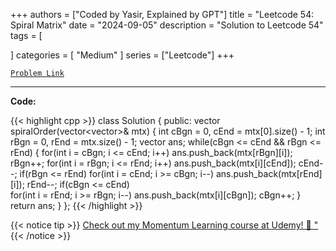 
+++
authors = ["Coded by Yasir, Explained by GPT"]
title = "Leetcode 54: Spiral Matrix"
date = "2024-09-05"
description = "Solution to Leetcode 54"
tags = [
    
]
categories = [
    "Medium"
]
series = ["Leetcode"]
+++



[`Problem Link`](https://leetcode.com/problems/spiral-matrix/description/)

---

**Code:**

{{< highlight cpp >}}
class Solution {
public:
    vector<int> spiralOrder(vector<vector<int>>& mtx) {
        int cBgn = 0, cEnd = mtx[0].size()  - 1;
        int rBgn = 0, rEnd = mtx.size() - 1;
        vector<int> ans;
        while(cBgn <= cEnd && rBgn <= rEnd) {
            for(int i = cBgn; i <= cEnd; i++)
                ans.push_back(mtx[rBgn][i]);
            rBgn++;
            for(int i = rBgn; i <= rEnd; i++)
                ans.push_back(mtx[i][cEnd]);
            cEnd--;
            if(rBgn <= rEnd)
            for(int i = cEnd; i >= cBgn; i--)
                ans.push_back(mtx[rEnd][i]);
            rEnd--;
            if(cBgn <= cEnd)            
            for(int i = rEnd; i >= rBgn; i--)
                ans.push_back(mtx[i][cBgn]);
            cBgn++;
        }
        return ans;
    }
};
{{< /highlight >}}


{{< notice tip >}}
[Check out my Momentum Learning course at Udemy! 🚀 "](https://www.udemy.com/course/blind-75-the-data-structures-and-algorithms-essentials/)
{{< /notice >}}

